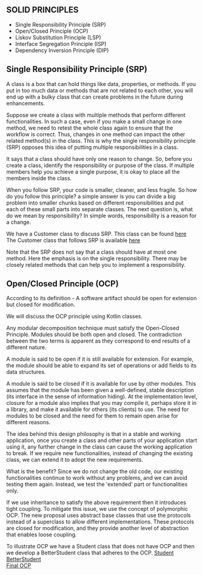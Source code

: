 SOLID PRINCIPLES
---------------

* Single Responsibility Principle (SRP)
* Open/Closed Principle (OCP)
* Liskov Substitution Principle (LSP)
* Interface Segregation Principle (ISP)
* Dependency Inversion Principle (DIP)

Single Responsibility Principle (SRP)
------------------------------------
A class is a box that can hold things like data, properties, or methods. 
If you put in too much data or methods that are not related to each other, 
you will end up with a bulky class that can create problems in the future during enhancements.

Suppose we create a class with multiple methods that perform different functionalities. In such a case, 
even if you make a small change in one method, we need to retest the whole class again to ensure that the workflow is correct. 
Thus, changes in one method can impact the other related method(s) in the class. 
This is why the single responsibility principle (SRP) opposes this idea of putting multiple responsibilities in a class. 

It says that a class should have only one reason to change. So, before you create a class, identify the responsibility or purpose of the class. 
If multiple members help you achieve a single purpose, it is okay to place all the members inside the class.

When you follow SRP, your code is smaller, cleaner, and less fragile. 
So how do you follow this principle? a simple answer is you can divide a big problem into smaller chunks based
on different responsibilities and put each of these small parts into separate classes. 
The next question is, what do we mean by responsibility? In simple words, responsibility is a reason for a change.

We have a Customer class to discuss SRP.
This class can be found [here](https://github.com/hegde421201/KOTLIN_LEARNINGS/tree/main/Kotlin/src/main/kotlin/solid/srp/)<br>
The Customer class that follows SRP is available [here](https://github.com/hegde421201/KOTLIN_LEARNINGS/tree/main/Kotlin/src/main/kotlin/solid/srp/)

Note that the SRP does not say that a class should have at most one method.
Here the emphasis is on the single responsibility.
There may be closely related methods that can help you to implement a responsibility.

Open/Closed Principle (OCP)
---------------------------
According to its definition - A software artifact should be open for extension but closed for modification.

We will discuss the OCP principle using Kotlin classes.

Any modular decomposition technique must satisfy the Open-Closed Principle. Modules should be both open and closed.
The contradiction between the two terms is apparent as they correspond to end results of a different nature.

A module is said to be open if it is still available for extension. 
For example, the module should be able to expand its set of operations or add fields to its data structures.

A module is said to be closed if it is available for use by other modules. 
This assumes that the module has been given a well-defined, stable description (its interface in the sense of information hiding). 
At the implementation level, closure for a module also implies that you may compile it, perhaps store it in a library, and make it available for others (its clients) to use.
The need for modules to be closed and the need for them to remain open arise for different reasons.

The idea behind this design philosophy is that in a stable and working application, once you create a class and other parts of your application start using it, 
any further change in the class can cause the working application to break.
If we require new functionalities, instead of changing the existing class, we can extend it to adopt the new requirements. 

What is the benefit? Since we do not change the old code, our existing 
functionalities continue to work without any problems, and we can avoid testing them again. Instead, we test the 'extended' part or functionalities only.

If we use inheritance to satisfy the above requirement then it introduces tight coupling. To mitigate this issue, we use the concept of polymorphic OCP.
The new proposal uses abstract base classes that use the protocols instead of a superclass to allow different implementations. 
These protocols are closed for modification, and they provide another level of abstraction that enables loose coupling.

To illustrate OCP we have a Student class that does not have OCP and then we develop a BetterStudent class that adheres to the OCP.
[Student](https://github.com/hegde421201/KOTLIN_LEARNINGS/tree/main/Kotlin/src/main/kotlin/solid/ocp/)<br>
[BetterStudent](https://github.com/hegde421201/KOTLIN_LEARNINGS/tree/main/Kotlin/src/main/kotlin/solid/ocp/)<br>
[Final OCP](https://github.com/hegde421201/KOTLIN_LEARNINGS/tree/main/Kotlin/src/main/kotlin/solid/ocp/)<br>



